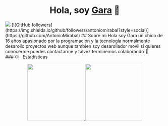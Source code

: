 <div align="center"> <h1 align="center">Hola, soy <a href="https://github com/AntonioMirabal">Gara</a> 👋</h1> </div> <img src="https://github.com/AntonioMirabal/Gara/blob/main/gara_left_with_text.png"> [![GitHub followers](https://img.shields.io/github/followers/antoniomirabal?style=social)](https://github.com/AntonioMirabal) ## Sobre mi
Hola soy Gara un chico de 16 años apasionado por la programación y la tecnología normalmente desarollo proyectos web aunque tambien soy desarollador movil si quieres conocerme puedes contactarme y talvez terminemos colaborando 🤗
<br> ### ⚙️ &nbsp; Estadísticas <p align="center"> <a href="https://github.com/AntonioMirabal"> <img height="180em" src="https://github-readme-stats-eight-theta.vercel.app/api?username=antoniomirabal&show_icons=true&include_all_commits=true&count_private=true"/> <img height="180em" src="https://github-readme-stats-eight-theta.vercel.app/api/top-langs/?username=antoniomirabal&layout=compact&langs_count=8"/> </a> </p>
